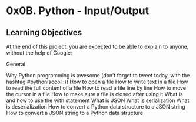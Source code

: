 <h1>0x0B. Python - Input/Output</h1>
<h2> Learning Objectives </h2>

At the end of this project, you are expected to be able to explain to anyone, without the help of Google:

General

Why Python programming is awesome (don’t forget to tweet today, with the hashtag #pythoniscool :))
How to open a file
How to write text in a file
How to read the full content of a file
How to read a file line by line
How to move the cursor in a file
How to make sure a file is closed after using it
What is and how to use the with statement
What is JSON
What is serialization
What is deserialization
How to convert a Python data structure to a JSON string
How to convert a JSON string to a Python data structure

